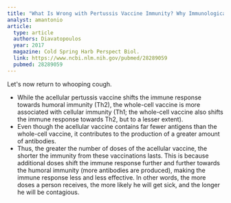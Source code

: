 ```yaml
---
title: "What Is Wrong with Pertussis Vaccine Immunity? Why Immunological Memory to Pertussis Is Failing"
analyst: amantonio
article:
  type: article
  authors: Diavatopoulos
  year: 2017
  magazine: Cold Spring Harb Perspect Biol.
  link: https://www.ncbi.nlm.nih.gov/pubmed/28289059
  pubmed: 28289059
---
```


Let's now return to whooping cough.
- While the acellular pertussis vaccine shifts the immune response towards humoral immunity (Th2), the whole-cell vaccine is more associated with cellular immunity (Th1; the whole-cell vaccine also shifts the immune response towards Th2, but to a lesser extent).
- Even though the acellular vaccine contains far fewer antigens than the whole-cell vaccine, it contributes to the production of a greater amount of antibodies.
- Thus, the greater the number of doses of the acellular vaccine, the shorter the immunity from these vaccinations lasts. This is because additional doses shift the immune response further and further towards the humoral immunity (more antibodies are produced), making the immune response less and less effective. In other words, the more doses a person receives, the more likely he will get sick, and the longer he will be contagious.
